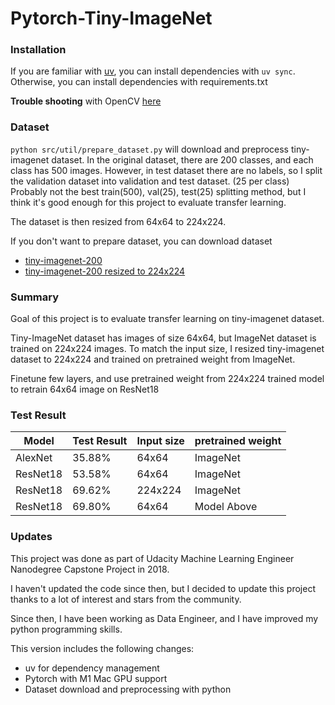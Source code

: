 # Pytorch-Tiny-ImageNet

### Installation

If you are familiar with [uv](https://docs.astral.sh/uv/getting-started/installation/), you can install dependencies with `uv sync`.
Otherwise, you can install dependencies with requirements.txt

**Trouble shooting** with OpenCV [here](https://github.com/NVIDIA/nvidia-docker/issues/864#issuecomment-452023152)

### Dataset

`python src/util/prepare_dataset.py` will download and preprocess tiny-imagenet dataset.
In the original dataset, there are 200 classes, and each class has 500 images.
However, in test dataset there are no labels, so I split the validation dataset into validation and test dataset. (25 per class)
Probably not the best train(500), val(25), test(25) splitting method, but I think it's good enough for this project to evaluate transfer learning.

The dataset is then resized from 64x64 to 224x224.

If you don't want to prepare dataset, you can download dataset
- [tiny-imagenet-200](https://github.com/tjmoon0104/pytorch-tiny-imagenet/releases/download/tiny-imagenet-dataset/processed-tiny-imagenet-200.zip)
- [tiny-imagenet-200 resized to 224x224](https://github.com/tjmoon0104/pytorch-tiny-imagenet/releases/download/tiny-imagenet-dataset/tiny-224.zip)

### Summary

Goal of this project is to evaluate transfer learning on tiny-imagenet dataset.

Tiny-ImageNet dataset has images of size 64x64, but ImageNet dataset is trained on 224x224 images.
To match the input size, I resized tiny-imagenet dataset to 224x224 and trained on pretrained weight from ImageNet.

Finetune few layers, and use pretrained weight from 224x224 trained model to retrain 64x64 image on ResNet18

### Test Result

| Model    | Test Result | Input size | pretrained weight |
| -------- | ----------- | ---------- | ----------------- |
| AlexNet  | 35.88%      | 64x64      | ImageNet          |
| ResNet18 | 53.58%      | 64x64      | ImageNet          |
| ResNet18 | 69.62%      | 224x224    | ImageNet          |
| ResNet18 | 69.80%      | 64x64      | Model Above       |

### Updates

This project was done as part of Udacity Machine Learning Engineer Nanodegree Capstone Project in 2018.

I haven't updated the code since then, but I decided to update this project thanks to a lot of interest and stars from the community.

Since then, I have been working as Data Engineer, and I have improved my python programming skills.

This version includes the following changes:
- uv for dependency management
- Pytorch with M1 Mac GPU support
- Dataset download and preprocessing with python
